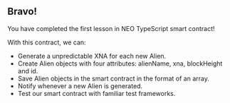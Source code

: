 ## Bravo! 

You have completed the first lesson in NEO TypeScript smart contract! 

With this contract, we can: 

- Generate a unpredictable XNA for each new Alien. 
- Create Alien objects with four attributes: alienName, xna, blockHeight and id.
- Save Alien objects in the smart contract in the format of an array. 
- Notify whenever a new Alien is generated. 
- Test our smart contract with familiar test frameworks.